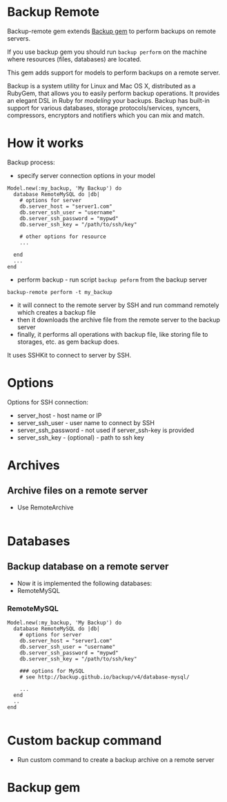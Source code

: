 Backup Remote
===========
Backup-remote gem extends [Backup gem](https://github.com/backup/backup) to perform backups on remote servers.

If you use backup gem you should run `backup perform` on the machine where resources (files, databases) are located.

This gem adds support for models to perform backups on a remote server.



Backup is a system utility for Linux and Mac OS X, distributed as a RubyGem, that allows you to easily perform backup
operations. It provides an elegant DSL in Ruby for _modeling_ your backups. 
Backup has built-in support for various databases, storage protocols/services, syncers, compressors, encryptors and notifiers which you can mix and match. 



# How it works

Backup process:

* specify server connection options in your model

```
Model.new(:my_backup, 'My Backup') do
  database RemoteMySQL do |db|
    # options for server
    db.server_host = "server1.com"
    db.server_ssh_user = "username"
    db.server_ssh_password = "mypwd"
    db.server_ssh_key = "/path/to/ssh/key"
    
    # other options for resource
    ...
    
  end
  ...    
end
````

* perform backup - run script `backup peform` from the backup server
```
backup-remote perform -t my_backup
```

* it will connect to the remote server by SSH and run command remotely which creates a backup file
* then it downloads the archive file from the remote server to the backup server
* finally, it performs all operations with backup file, like storing file to storages, etc. as gem backup does.




It uses SSHKit to connect to server by SSH.



# Options

Options for SSH connection:
* server_host - host name or IP
* server_ssh_user - user name to connect by SSH
* server_ssh_password - not used if server_ssh-key is provided
* server_ssh_key - (optional) - path to ssh key



# Archives

## Archive files on a remote server

* Use RemoteArchive

```
```


# Databases

## Backup database on a remote server

* Now it is implemented the following databases:
* RemoteMySQL

### RemoteMySQL

```
Model.new(:my_backup, 'My Backup') do
  database RemoteMySQL do |db|
    # options for server
    db.server_host = "server1.com"
    db.server_ssh_user = "username"
    db.server_ssh_password = "mypwd"
    db.server_ssh_key = "/path/to/ssh/key"
    
    ### options for MySQL 
    # see http://backup.github.io/backup/v4/database-mysql/
    
    ...
  end
  ..
end  
    
````

# Custom backup command

* Run custom command to create a backup archive on a remote server


# Backup gem
[Installation]:  http://backup.github.io/backup/v4/installation
[Release Notes]: http://backup.github.io/backup/v4/release-notes
[Documentation]: http://backup.github.io/backup/v4
